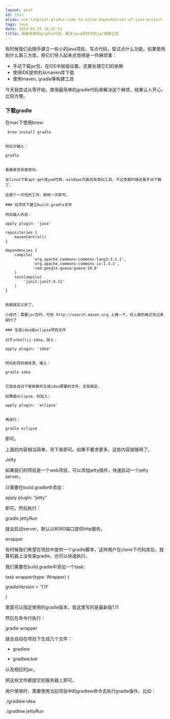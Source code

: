 ```yaml
---
layout: post
id: 2311
alias: use-simplest-gradle-code-to-solve-dependencies-of-java-project
tags: Java
date: 2014-01-25 16:41:51
title: 用最简单的gradle代码，解决java项目中的jar依赖之苦
---
```


有时候我们会随手建立一些小的java项目，写点代码，尝试点什么功能。如果使用到什么第三方库，把它们导入起来总觉得是一件麻烦事：

*   手动下载jar包，在IDE中层层设置，还要处理它们的依赖
*   使用IDE提供的从maven库下载
*   使用maven, gradle等构建工具

今天我尝试从零开始，使用最简单的gradle代码来解决这个麻烦，结果让人开心，比较方便。

### 下载gradle

在mac下使用brew:

     brew install gradle
    

    然后可输入：

    gradle
    

    看看是否安装成功。

    在linux下有apt-get或yum可用，windows可能也有类似工具，不过多数时候还是手动下载了。

    这是个一次性的工作，麻烦一次即可。

    ### 在项目下建立build.gradle文件

    然后输入内容：

    apply plugin: 'java'

    repositories {
        mavenCentral()
    }

    dependencies {
        compile(
                'org.apache.commons:commons-lang3:3.2.1',
                'org.apache.commons:commons-io:1.3.2',
                'com.google.guava:guava:16.0'
        )
        testCompile(
            'junit:junit:4.11'
        )
    }
    

    依赖就定义好了。

    小技巧：需要jar包时，可到 http://search.maven.org 上搜一下，将上面的格式写过来就行了

    ### 生成idea或eclipse项目文件

    对于intellij-idea，加入：

    apply plugin: 'idea'
    

    然后到项目根目录，输入：

    gradle idea
    

    它就会自动下载依赖并生成idea需要的文件，全部搞定。

    如果是eclipse，则加入:

    apply plugin: 'eclipse'
    

    再进行：

    gradle eclipse

即可。

上面的内容相当简单，背下来即可。如果不要求更多，这些内容就够用了。

Jetty

如果我们的项目是一个web项目，可以添加jetty插件，快速启动一个jetty server。

只需要在build.gradle中添加：

apply plugin: &#8220;jetty&#8221;

即可。然后执行：

gradle jettyRun

就会启动server，默认以8080端口提供http服务。

wrapper

有时候我们希望在项目中提供一个gradle脚本，这样用户在clone下代码库后，就算机器上没有装gradle，也可以快速执行。

我们需要在build.gradle中添加一个task:

task wrapper(type: Wrapper) {

gradleVersion = '1.11&#8242;

}

里面可以指定使用的gradle版本，我这里写的是最新版1.11

然后在命令行执行：

gradle wrapper

就会自动在项目下生成几个文件：

- gradlew

- gradlew.bat

以及相应的jar。

把这些文件都提交到服务器上即可。

用户使用时，需要使用当前项目中的gradlew命令去执行gradle操作，比如：

./gradlew idea

./gradlew jettyRun
